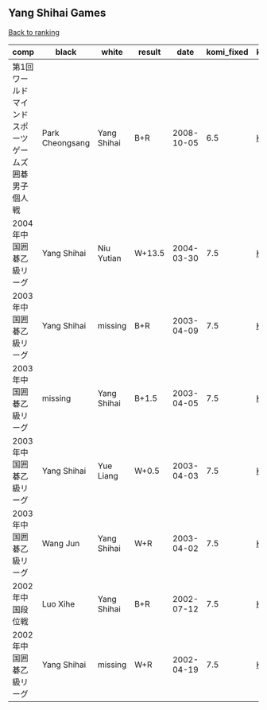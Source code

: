 ## Yang Shihai Games

[Back to ranking](../../index.md)




| **comp** | **black** | **white** | **result** | **date** | **komi_fixed** | **kifu** | 
| --- | --- | --- | --- | --- | --- | --- |
| 第1回ワールドマインドスポーツゲームズ囲碁男子個人戦 | Park Cheongsang | Yang Shihai | B+R | 2008-10-05 | 6.5 | [Kifu](https://kifudepot.net/kifucontents.php?id=guf6TiVzo5s7b5KNREa43A%3D%3D) | 
| 2004年中国囲碁乙級リーグ | Yang Shihai | Niu Yutian | W+13.5 | 2004-03-30 | 7.5 | [Kifu](https://kifudepot.net/kifucontents.php?id=DhShBClWOn9Wd%2FTyXX8eKQ%3D%3D) | 
| 2003年中国囲碁乙級リーグ | Yang Shihai | missing | B+R | 2003-04-09 | 7.5 | [Kifu](https://kifudepot.net/kifucontents.php?id=cw0cphuuEokZjSLVg2zA0A%3D%3D) | 
| 2003年中国囲碁乙級リーグ | missing | Yang Shihai | B+1.5 | 2003-04-05 | 7.5 | [Kifu](https://kifudepot.net/kifucontents.php?id=PfhPO08QCGQKs%2FV1VhfrUw%3D%3D) | 
| 2003年中国囲碁乙級リーグ | Yang Shihai | Yue Liang | W+0.5 | 2003-04-03 | 7.5 | [Kifu](https://kifudepot.net/kifucontents.php?id=i%2BVnbZKvduOEjjLEeo80bw%3D%3D) | 
| 2003年中国囲碁乙級リーグ | Wang Jun | Yang Shihai | W+R | 2003-04-02 | 7.5 | [Kifu](https://kifudepot.net/kifucontents.php?id=Cn1A%2BDzLaYR6rajS1CeCEg%3D%3D) | 
| 2002年中国段位戦 | Luo Xihe | Yang Shihai | B+R | 2002-07-12 | 7.5 | [Kifu](https://kifudepot.net/kifucontents.php?id=7yyuTHXxcZACEsAXvhNsLg%3D%3D) | 
| 2002年中国囲碁乙級リーグ | Yang Shihai | missing | W+R | 2002-04-19 | 7.5 | [Kifu](https://kifudepot.net/kifucontents.php?id=4KqmI3yrIPcoLSdK6SUuyQ%3D%3D) |




